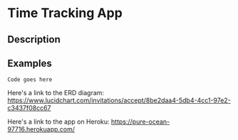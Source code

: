 # Time Tracking App

## Description

## Examples

`Code goes here`

Here's a link to the ERD diagram: https://www.lucidchart.com/invitations/accept/8be2daa4-5db4-4cc1-97e2-c3437f08cc67

Here's a link to the app on Heroku:
https://pure-ocean-97716.herokuapp.com/
